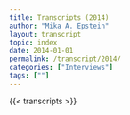 ```yaml
---
title: Transcripts (2014)
author: "Mika A. Epstein"
layout: transcript
topic: index
date: 2014-01-01
permalink: /transcript/2014/
categories: ["Interviews"]
tags: [""]
---
```


{{< transcripts >}}